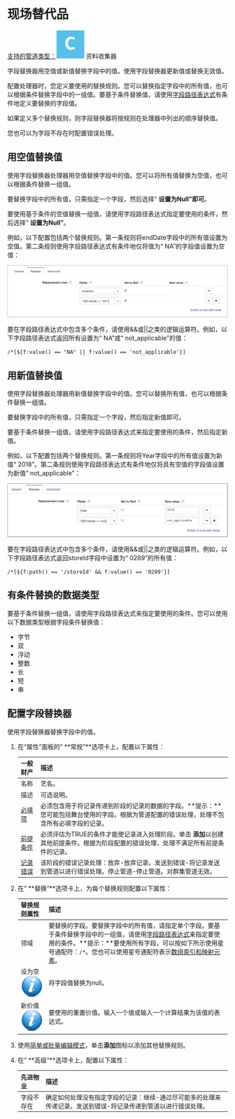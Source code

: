 # 现场替代品

[支持的管道类型：](https://streamsets.com/documentation/controlhub/latest/help/datacollector/UserGuide/Pipeline_Configuration/ProductIcons_Doc.html#concept_mjg_ly5_pgb)![img](imgs/icon-SDC-20200310180353046.png) 资料收集器

字段替换器用空值或新值替换字段中的值。使用字段替换器更新值或替换无效值。

配置处理器时，您定义要使用的替换规则。您可以替换指定字段中的所有值，也可以根据条件替换字段中的一组值。要基于条件替换值，请使用[字段路径表达式](https://streamsets.com/documentation/controlhub/latest/help/datacollector/UserGuide/Pipeline_Configuration/Expressions.html#concept_ir4_rxt_3cb)有条件地定义要替换的字段值。

如果定义多个替换规则，则字段替换器将按规则在处理器中列出的顺序替换值。

您也可以为字段不存在时配置错误处理。

## 用空值替换值

使用字段替换器处理器用空值替换字段中的值。您可以将所有值替换为空值，也可以根据条件替换一组值。

要替换字段中的所有值，只需指定一个字段，然后选择“ **设置为Null”即可**。

要使用基于条件的空值替换一组值，请使用字段路径表达式指定要使用的条件，然后选择“ **设置为Null”**。

例如，以下配置包括两个替换规则。第一条规则将endDate字段中的所有值设置为空值。第二条规则使用字段路径表达式有条件地仅将值为“ NA”的字段值设置为空值：

![img](imgs/FieldReplacer_Nulls.png)

要在字段路径表达式中包含多个条件，请使用&&或||之类的逻辑运算符。例如，以下字段路径表达式返回所有设置为“ NA”或“ not_applicable”的值：

```
/*[${f:value() == "NA" || f:value() == 'not_applicable'}]
```

## 用新值替换值

使用字段替换器处理器用新值替换字段中的值。您可以替换所有值，也可以根据条件替换一组值。

要替换字段中的所有值，只需指定一个字段，然后指定新值即可。

要基于条件替换一组值，请使用字段路径表达式来指定要使用的条件，然后指定新值。

例如，以下配置包括两个替换规则。第一条规则将Year字段中的所有值设置为新值“ 2018”。第二条规则使用字段路径表达式有条件地仅将具有空值的字段值设置为新值“ not_applicable”：

![img](imgs/FieldReplacer_NewValues.png)

要在字段路径表达式中包含多个条件，请使用&&或||之类的逻辑运算符。例如，以下字段路径表达式返回storeId字段中设置为“ 0289”的所有值：

```
/*[${f:path() == '/storeId' && f:value() == '0289'}]
```

## 有条件替换的数据类型

要基于条件替换一组值，请使用字段路径表达式来指定要使用的条件。您可以使用以下数据类型根据字段条件替换值：

- 字节
- 双
- 浮动
- 整数
- 长
- 短
- 串

## 配置字段替换器

使用字段替换器替换字段中的值。

1. 在“属性”面板的“ **常规”**选项卡上，配置以下属性：

   | 一般财产                                                     | 描述                                                         |
   | :----------------------------------------------------------- | :----------------------------------------------------------- |
   | 名称                                                         | 艺名。                                                       |
   | 描述                                                         | 可选说明。                                                   |
   | [必填项](https://streamsets.com/documentation/controlhub/latest/help/datacollector/UserGuide/Pipeline_Design/DroppingUnwantedRecords.html#concept_dnj_bkm_vq) | 必须包含用于将记录传递到阶段的记录的数据的字段。**提示：**您可能包括舞台使用的字段。根据为管道配置的错误处理，处理不包含所有必填字段的记录。 |
   | [前提条件](https://streamsets.com/documentation/controlhub/latest/help/datacollector/UserGuide/Pipeline_Design/DroppingUnwantedRecords.html#concept_msl_yd4_fs) | 必须评估为TRUE的条件才能使记录进入处理阶段。单击 **添加**以创建其他前提条件。根据为阶段配置的错误处理，处理不满足所有前提条件的记录。 |
   | [记录错误](https://streamsets.com/documentation/controlhub/latest/help/datacollector/UserGuide/Pipeline_Design/ErrorHandling.html#concept_atr_j4y_5r) | 该阶段的错误记录处理：放弃-放弃记录。发送到错误-将记录发送到管道以进行错误处理。停止管道-停止管道。对群集管道无效。 |

2. 在“ **替换”**选项卡上，为每个替换规则配置以下属性：

   | 替换规则属性                                                 | 描述                                                         |
   | :----------------------------------------------------------- | :----------------------------------------------------------- |
   | 领域                                                         | 要替换的字段。要替换字段中的所有值，请指定单个字段。要基于条件替换字段中的一组值，请使用[字段路径表达式](https://streamsets.com/documentation/controlhub/latest/help/datacollector/UserGuide/Pipeline_Configuration/Expressions.html#concept_ir4_rxt_3cb)来指定要使用的条件。**提示：**要使用所有字段，可以按如下所示使用星号通配符：`/*`。您也可以使用星号通配符表示[数组索引和映射元素](https://streamsets.com/documentation/controlhub/latest/help/datacollector/UserGuide/Pipeline_Configuration/Expressions.html#concept_vqr_sqc_wr)。 |
   | 设为空 [![img](imgs/icon_moreInfo-20200310180353539.png)](https://streamsets.com/documentation/controlhub/latest/help/datacollector/UserGuide/Processors/FieldReplacer.html#concept_v4b_qmb_qcb) | 将字段值替换为null。                                         |
   | 新价值[![img](imgs/icon_moreInfo-20200310180353539.png)](https://streamsets.com/documentation/controlhub/latest/help/datacollector/UserGuide/Processors/FieldReplacer.html#concept_k4w_btb_qcb) | 要使用的重置价值。输入一个值或输入一个计算结果为该值的表达式。 |

3. 使用[简单或批量编辑模式](https://streamsets.com/documentation/controlhub/latest/help/datacollector/UserGuide/Pipeline_Configuration/SimpleBulkEdit.html#concept_alb_b3y_cbb)，单击**添加**图标以添加其他替换规则。

4. 在“ **高级”**选项卡上，配置以下属性：

   | 先进物业   | 描述                                                         |
   | :--------- | :----------------------------------------------------------- |
   | 字段不存在 | 确定如何处理没有指定字段的记录：继续-通过尽可能多的处理来传递记录。发送到错误-将记录传递到管道以进行错误处理。 |